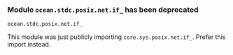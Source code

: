 ### Module `ocean.stdc.posix.net.if_` has been deprecated

`ocean.stdc.posix.net.if_`

This module was just publicly importing `core.sys.posix.net.if_`.
Prefer this import instead.
